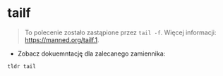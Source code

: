 # tailf

> To polecenie zostało zastąpione przez `tail -f`.
> Więcej informacji: <https://manned.org/tailf.1>.

- Zobacz dokuemntację dla zalecanego zamiennika:

`tldr tail`
